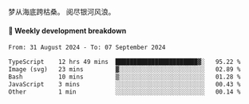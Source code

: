 梦从海底跨枯桑。
阅尽银河风浪。


#### 📝 Weekly development breakdown

<!--START_SECTION:waka-->

```txt
From: 31 August 2024 - To: 07 September 2024

TypeScript    12 hrs 49 mins  ███████████████████████▓░   95.22 %
Image (svg)   23 mins         ▓░░░░░░░░░░░░░░░░░░░░░░░░   02.89 %
Bash          10 mins         ▒░░░░░░░░░░░░░░░░░░░░░░░░   01.28 %
JavaScript    3 mins          ░░░░░░░░░░░░░░░░░░░░░░░░░   00.43 %
Other         1 min           ░░░░░░░░░░░░░░░░░░░░░░░░░   00.14 %
```

<!--END_SECTION:waka-->



